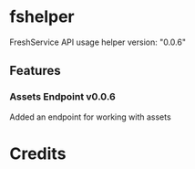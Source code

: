 # fshelper
FreshService API usage helper version: "0.0.6"

## Features
### Assets Endpoint v0.0.6
  Added an endpoint for working with assets

# Credits
